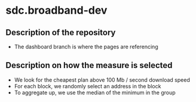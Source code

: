 # sdc.broadband-dev

## Description of the repository
  - The dashboard branch is where the pages are referencing

## Description on how the measure is selected
  - We look for the cheapest plan above 100 Mb / second download speed
  - For each block, we randomly select an address in the block
  - To aggregate up, we use the median of the minimum in the group
